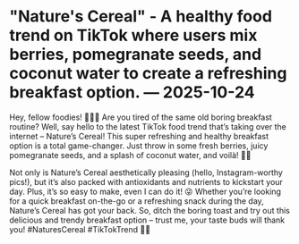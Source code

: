 # "Nature's Cereal" - A healthy food trend on TikTok where users mix berries, pomegranate seeds, and coconut water to create a refreshing breakfast option. — 2025-10-24

Hey, fellow foodies! 🍓🥥✨ Are you tired of the same old boring breakfast routine? Well, say hello to the latest TikTok food trend that’s taking over the internet – Nature’s Cereal! This super refreshing and healthy breakfast option is a total game-changer. Just throw in some fresh berries, juicy pomegranate seeds, and a splash of coconut water, and voilà! 🌿🥣 

Not only is Nature’s Cereal aesthetically pleasing (hello, Instagram-worthy pics!), but it’s also packed with antioxidants and nutrients to kickstart your day. Plus, it’s so easy to make, even I can do it! 😜 Whether you’re looking for a quick breakfast on-the-go or a refreshing snack during the day, Nature’s Cereal has got your back. So, ditch the boring toast and try out this delicious and trendy breakfast option – trust me, your taste buds will thank you! #NaturesCereal #TikTokTrend 🌈💫